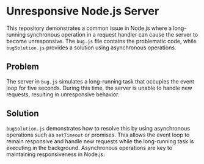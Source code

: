 # Unresponsive Node.js Server

This repository demonstrates a common issue in Node.js where a long-running synchronous operation in a request handler can cause the server to become unresponsive.  The `bug.js` file contains the problematic code, while `bugSolution.js` provides a solution using asynchronous operations.

## Problem

The server in `bug.js` simulates a long-running task that occupies the event loop for five seconds. During this time, the server is unable to handle new requests, resulting in unresponsive behavior.

## Solution

`bugSolution.js` demonstrates how to resolve this by using asynchronous operations such as `setTimeout` or promises. This allows the event loop to remain responsive and handle new requests while the long-running task is executing in the background.  Asynchronous operations are key to maintaining responsiveness in Node.js.